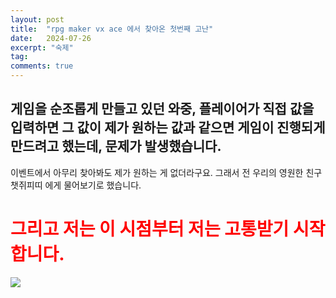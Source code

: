 ```yaml
---
layout: post
title:  "rpg maker vx ace 에서 찾아온 첫번째 고난"
date:   2024-07-26
excerpt: "숙제"
tag:
comments: true
---
```


## 게임을 순조롭게 만들고 있던 와중, 플레이어가 직접 값을 입력하면 그 값이 제가 원하는 값과 같으면 게임이 진행되게 만드려고 했는데, 문제가 발생했습니다.
이벤트에서 아무리 찾아봐도 제가 원하는 게 없더라구요. 그래서 전 우리의 영원한 친구 챗쥐피띠 에게 물어보기로 했습니다.<br>
# <span style="color: #FF0000">그리고 저는 이 시점부터 저는 고통받기 시작합니다.</span>
<img src="http://SilverTiger152.github.io/assets/img/gpt/gpt1">
